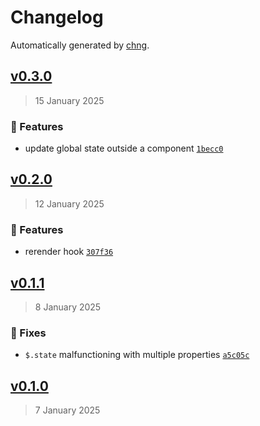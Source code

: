 # Changelog

Automatically generated by [chng](https://github.com/mrozio13pl/chng).


## [v0.3.0](https://github.com/mrozio13pl/hoko/compare/66195191adb57e84c7f8e5e63a41cda183b26ffa...99a60c543c7cdc78ddd4c9ac0610e22f1e620eaf)

> 15 January 2025

### 🚀 Features
  - update global state outside a component [`1becc0`](https://github.com/mrozio13pl/hoko/commit/1becc028f140d57159fe0856b085d0846d5933cc)



## [v0.2.0](https://github.com/mrozio13pl/hoko/compare/5b2ded149518aeae9d07c37a32f9bbda6375e536...66195191adb57e84c7f8e5e63a41cda183b26ffa)

> 12 January 2025

### 🚀 Features
  - rerender hook [`307f36`](https://github.com/mrozio13pl/hoko/commit/307f3613d335b2728f60050ec6c489023c238a8a)



## [v0.1.1](https://github.com/mrozio13pl/hoko/compare/2b82542a30ca798d80c01540625198cb7118626a...5b2ded149518aeae9d07c37a32f9bbda6375e536)

> 8 January 2025


### 🐛 Fixes
  - `$.state` malfunctioning with multiple properties [`a5c05c`](https://github.com/mrozio13pl/hoko/commit/a5c05c582224dbb4a72d91d1aee2afe214a973cf)


## [v0.1.0](https://github.com/mrozio13pl/hoko/compare/e05311ebe8af4b764a14a2252bd6605b86f46082...2b82542a30ca798d80c01540625198cb7118626a)

> 7 January 2025



